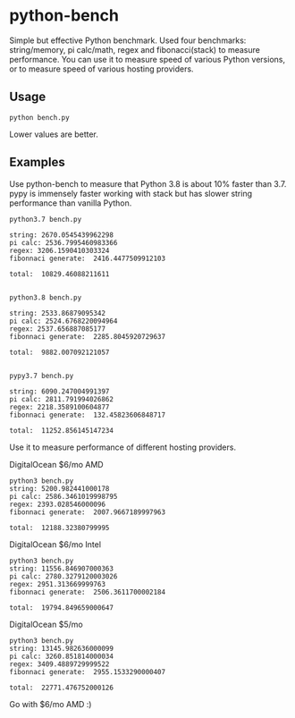 # python-bench
Simple but effective Python benchmark. Used four benchmarks: string/memory, pi calc/math, regex and fibonacci(stack) to measure performance. You can use it to measure speed of various Python versions, or to measure speed of various hosting providers.

## Usage

```
python bench.py
```

Lower values are better.

## Examples

Use python-bench to measure that Python 3.8 is about 10% faster than 3.7. pypy is immensely faster working with stack but has slower string performance than vanilla Python.

```
python3.7 bench.py 

string: 2670.0545439962298
pi calc: 2536.7995460983366
regex: 3206.1590410303324
fibonnaci generate:  2416.4477509912103

total:  10829.46088211611


python3.8 bench.py 

string: 2533.86879095342
pi calc: 2524.6768220094964
regex: 2537.656887085177
fibonnaci generate:  2285.8045920729637

total:  9882.007092121057


pypy3.7 bench.py

string: 6090.247004991397
pi calc: 2811.791994026862
regex: 2218.3589100604877
fibonnaci generate:  132.45823606848717

total:  11252.856145147234

```

Use it to measure performance of different hosting providers.

DigitalOcean $6/mo AMD
```
python3 bench.py 
string: 5200.982441000178
pi calc: 2586.3461019998795
regex: 2393.028546000096
fibonnaci generate:  2007.9667189997963

total:  12188.32380799995
```

DigitalOcean $6/mo Intel
```
python3 bench.py 
string: 11556.846907000363
pi calc: 2780.3279120003026
regex: 2951.313669999763
fibonnaci generate:  2506.3611700002184

total:  19794.849659000647
```

DigitalOcean $5/mo
```
python3 bench.py 
string: 13145.982636000099
pi calc: 3260.851814000034
regex: 3409.4889729999522
fibonnaci generate:  2955.1533290000407

total:  22771.476752000126
```

Go with $6/mo AMD :)
